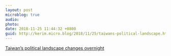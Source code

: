 ```yaml
---
layout: post
microblog: true
audio: 
photo: 
date: 2018-11-25 11:44:32 +0800
guid: http://kerim.micro.blog/2018/11/25/taiwans-political-landscape.html
---
```

[Taiwan’s political landscape changes overnight](https://supchina.com/2018/11/24/taiwans-political-landscape-changes-overnight/)
